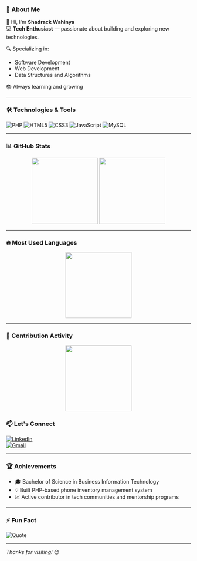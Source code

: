 <script src="https://cdn.jsdelivr.net/particles.js/2.0.0/particles.min.js"></script>
<div id="particles-js"></div>
<script>
  particlesJS("particles-js", {
    particles: { number: { value: 80 }, size: { value: 3 } },
    interactivity: { events: { onhover: { enable: true, mode: "repulse" } } }
  });
</script>



### 🚀 About Me

👋 Hi, I'm **Shadrack Wahinya**  
💻 **Tech Enthusiast** — passionate about building and exploring new technologies.

🔍 Specializing in:
- Software Development
- Web Development
- Data Structures and Algorithms

📚 Always learning and growing 

---

### 🛠️ Technologies & Tools

![PHP](https://img.shields.io/badge/PHP-000000?style=for-the-badge&logo=php&logoColor=white)  ![HTML5](https://img.shields.io/badge/HTML5-f92404?style=for-the-badge&logo=html5&logoColor=white) ![CSS3](https://img.shields.io/badge/CSS3-000000?style=for-the-badge&logo=css3&logoColor=white) ![JavaScript](https://img.shields.io/badge/JavaScript-f92404?style=for-the-badge&logo=javascript&logoColor=black)  ![MySQL](https://img.shields.io/badge/MySQL-000000?style=for-the-badge&logo=mysql&logoColor=white)  

---
### 📊 GitHub Stats  
<div align="center">

<img src="https://github-readme-stats.vercel.app/api?username=shaddySco&show_icons=true&theme=gruvbox&count_private=true&include_all_commits=true&custom_title=Shadrack's%20GitHub%20Stats" height="180px"/>
<img src="https://streak-stats.demolab.com/?user=shaddySco&theme=gruvbox" height="180px"/>

</div>  

---

### 🔥 Most Used Languages  
<div align="center">

<img src="https://github-readme-stats.vercel.app/api/top-langs/?username=shaddySco&layout=compact&theme=gruvbox&langs_count=10" height="180px"/>

</div>  

---

### 🚀 Contribution Activity  
<div align="center">

<img src="https://github-readme-activity-graph.vercel.app/graph?username=shaddySco&theme=gruvbox" height="180px"/>

</div>  



### 📫 Let's Connect

[![LinkedIn](https://img.shields.io/badge/LinkedIn-000000?style=for-the-badge&logo=linkedin&logoColor=white)](https://www.linkedin.com/in/shadrackwahinya/)  
[![Gmail](https://img.shields.io/badge/Gmail-f92404?style=for-the-badge&logo=gmail&logoColor=white)](mailto:your-email@example.com)

---

### 🏆 Achievements

- 🎓 Bachelor of Science in Business Information Technology  
- 💡 Built PHP-based phone inventory management system  
- 📈 Active contributor in tech communities and mentorship programs  

---

### ⚡ Fun Fact

![Quote](https://quotes-github-readme.vercel.app/api?quote=The%20only%20way%20to%20do%20great%20work%20is%20to%20love%20what%20you%20do.&author=Steve%20Jobs&theme=gruvbox)

---

_Thanks for visiting!_ 😊
